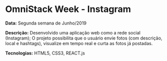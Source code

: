 # OmniStack Week - Instagram

**Data:** Segunda semana de Junho/2019

**Descrição:** Desenvolvido uma aplicação web como a rede social (Instagram); O projeto possibilita que o usuário envie fotos
(com descrição, local e hashtags), visualize em tempo real e curta as fotos já postadas.

**Tecnologias:** HTML5, CSS3, REACT.js
